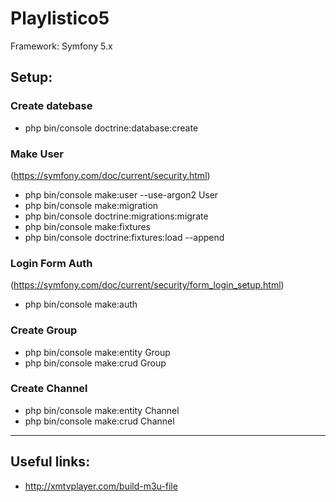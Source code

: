 # Playlistico5

Framework: Symfony 5.x

## Setup:
### Create datebase
- php bin/console doctrine:database:create

### Make User
(https://symfony.com/doc/current/security.html)
- php bin/console make:user --use-argon2 User
- php bin/console make:migration
- php bin/console doctrine:migrations:migrate
- php bin/console make:fixtures
- php bin/console doctrine:fixtures:load --append

### Login Form Auth
(https://symfony.com/doc/current/security/form_login_setup.html)
- php bin/console make:auth

### Create Group
- php bin/console make:entity Group
- php bin/console make:crud Group

### Create Channel
- php bin/console make:entity Channel
- php bin/console make:crud Channel




---
## Useful links:
- http://xmtvplayer.com/build-m3u-file